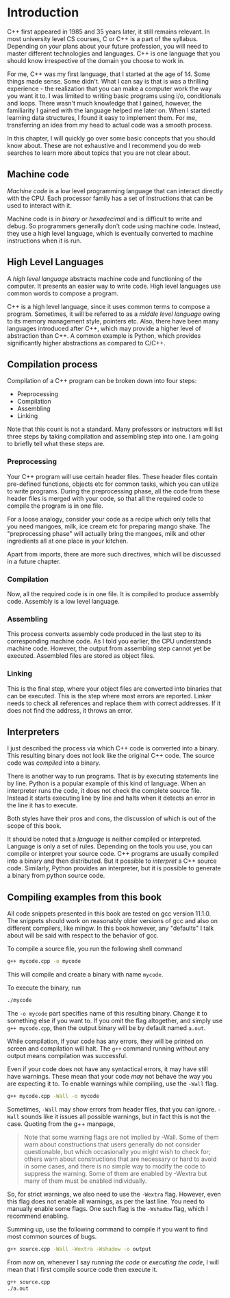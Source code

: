 # Introduction

C++ first appeared in 1985 and 35 years later, it still remains relevant. In most university level CS courses, C or C++ is a part of the syllabus. Depending on your plans about your future profession, you will need to master different technologies and languages. C++ is one language that you should know irrespective of the domain you choose to work in.

For me, C++ was my first language, that I started at the age of 14. Some things made sense. Some didn't. What I can say is that is was a thrilling experience - the realization that you can make a computer work the way you want it to. I was limited to writing basic programs using i/o, conditionals and loops. There wasn't much knowledge that I gained, however, the familiarity I gained with the language helped me later on. When I started learning data structures, I found it easy to implement them. For me, transferring an idea from my head to actual code was a smooth process.

In this chapter, I will quickly go over some basic concepts that you should know about. These are not exhaustive and I recommend you do web searches to learn more about topics that you are not clear about.

## Machine code

_Machine code_ is a low level programming language that can interact directly with the CPU. Each processor family has a set of instructions that can be used to interact with it.

Machine code is in _binary_ or _hexadecimal_ and is difficult to write and debug. So programmers generally don't code using machine code. Instead, they use a high level language, which is eventually converted to machine instructions when it is run.

## High Level Languages

A _high level language_ abstracts machine code and functioning of the computer. It presents an easier way to write code. High level languages use common words to compose a program.

C++ is a high level language, since it uses common terms to compose a program. Sometimes, it will be referred to as a _middle level language_ owing to its memory management style, pointers etc. Also, there have been many languages introduced after C++, which may provide a higher level of abstraction than C++. A common example is Python, which provides significantly higher abstractions as compared to C/C++.

## Compilation process

Compilation of a C++ program can be broken down into four steps:

- Preprocessing
- Compilation
- Assembling
- Linking

Note that this count is not a standard. Many professors or instructors will list three steps by taking compilation and assembling step into one. I am going to briefly tell what these steps are.

### Preprocessing

Your C++ program will use certain header files. These header files contain pre-defined functions, objects etc for common tasks, which you can utilize to write programs. During the preprocessing phase, all the code from these header files is merged with your code, so that all the required code to compile the program is in one file.

For a loose analogy, consider your code as a recipe which only tells that you need mangoes, milk, ice cream etc for preparing mango shake. The "preprocessing phase" will actually bring the mangoes, milk and other ingredients all at one place in your kitchen.

Apart from imports, there are more such directives, which will be discussed in a future chapter.

### Compilation

Now, all the required code is in one file. It is compiled to produce assembly code. Assembly is a low level language.

### Assembling

This process converts assembly code produced in the last step to its corresponding machine code. As I told you earlier, the CPU understands machine code. However, the output from assembling step cannot yet be executed. Assembled files are stored as object files.

### Linking

This is the final step, where your object files are converted into binaries that can be executed. This is the step where most errors are reported. Linker needs to check all references and replace them with correct addresses. If it does not find the address, it throws an error.

## Interpreters

I just described the process via which C++ code is converted into a binary. This resulting binary does not look like the original C++ code. The source code was _compiled_ into a binary.

There is another way to run programs. That is by executing statements line by line. Python is a popular example of this kind of language. When an interpreter runs the code, it does not check the complete source file. Instead it starts executing line by line and halts when it detects an error in the line it has to execute.

Both styles have their pros and cons, the discussion of which is out of the scope of this book.

It should be noted that a _language_ is neither compiled or interpreted. Language is only a set of rules. Depending on the tools you use, you can compile or interpret your source code. C++ programs are usually compiled into a binary and then distributed. But it possible to _interpret_ a C++ source code. Similarly, Python provides an interpreter, but it is possible to generate a binary from python source code.

## Compiling examples from this book

All code snippets presented in this book are tested on gcc version 11.1.0. The snippets should work on reasonably older versions of gcc and also on different compilers, like mingw. In this book however, any "defaults" I talk about will be said with respect to the behavior of gcc.

To compile a source file, you run the following shell command

```sh
g++ mycode.cpp -o mycode
```

This will compile and create a binary with name `mycode`.

To execute the binary, run

```sh
./mycode
```

The `-o mycode` part specifies name of this resulting binary. Change it to something else if you want to. If you omit the flag altogether, and simply use `g++ mycode.cpp`, then the output binary will be by default named `a.out`.

While compilation, if your code has any errors, they will be printed on screen and compilation will halt. The `g++` command running without any output means compilation was successful.

Even if your code does not have any syntactical errors, it may have still have warnings. These mean that your code _may_ not behave the way you are expecting it to. To enable warnings while compiling, use the `-Wall` flag.

```sh
g++ mycode.cpp -Wall -o mycode
```

Sometimes, `-Wall` may show errors from header files, that you can ignore. `-Wall` sounds like it issues all possible warnings, but in fact this is not the case. Quoting from the g++ manpage,

> Note that some warning flags are not implied by -Wall. Some of them warn about constructions that users generally do not consider questionable, but which occasionally you might wish to check for; others warn about constructions that are necessary or hard to avoid in some cases, and there is no simple way to modify the code to suppress the warning. Some of them are enabled by -Wextra but many of them must be enabled individually.

So, for strict warnings, we also need to use the `-Wextra` flag. However, even this flag does not enable all warnings, as per the last line. You need to manually enable some flags. One such flag is the `-Wshadow` flag, which I recommend enabling.

Summing up, use the following command to compile if you want to find most common sources of bugs.

```sh
g++ source.cpp -Wall -Wextra -Wshadow -o output
```

From now on, whenever I say _running the code_ or _executing the code_, I will mean that I first compile source code then execute it.

```sh
g++ source.cpp
./a.out
```

<!--
@todo Proof read chapter 02-introduction
@body This chapter hasn't been checked yet. Need to proof read.
 -->
